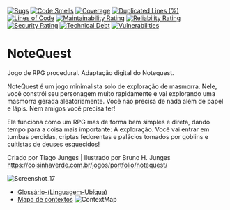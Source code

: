 
[![Bugs](https://sonarcloud.io/api/project_badges/measure?project=marlonbraga_NoteQuest&metric=bugs)](https://sonarcloud.io/dashboard?id=marlonbraga_NoteQuest)
[![Code Smells](https://sonarcloud.io/api/project_badges/measure?project=marlonbraga_NoteQuest&metric=code_smells)](https://sonarcloud.io/dashboard?id=marlonbraga_NoteQuest)
[![Coverage](https://sonarcloud.io/api/project_badges/measure?project=marlonbraga_NoteQuest&metric=coverage)](https://sonarcloud.io/dashboard?id=marlonbraga_NoteQuest)
[![Duplicated Lines (%)](https://sonarcloud.io/api/project_badges/measure?project=marlonbraga_NoteQuest&metric=duplicated_lines_density)](https://sonarcloud.io/dashboard?id=marlonbraga_NoteQuest)
[![Lines of Code](https://sonarcloud.io/api/project_badges/measure?project=marlonbraga_NoteQuest&metric=ncloc)](https://sonarcloud.io/dashboard?id=marlonbraga_NoteQuest)
[![Maintainability Rating](https://sonarcloud.io/api/project_badges/measure?project=marlonbraga_NoteQuest&metric=sqale_rating)](https://sonarcloud.io/dashboard?id=marlonbraga_NoteQuest)
[![Reliability Rating](https://sonarcloud.io/api/project_badges/measure?project=marlonbraga_NoteQuest&metric=reliability_rating)](https://sonarcloud.io/dashboard?id=marlonbraga_NoteQuest)
[![Security Rating](https://sonarcloud.io/api/project_badges/measure?project=marlonbraga_NoteQuest&metric=security_rating)](https://sonarcloud.io/dashboard?id=marlonbraga_NoteQuest)
[![Technical Debt](https://sonarcloud.io/api/project_badges/measure?project=marlonbraga_NoteQuest&metric=sqale_index)](https://sonarcloud.io/dashboard?id=marlonbraga_NoteQuest)
[![Vulnerabilities](https://sonarcloud.io/api/project_badges/measure?project=marlonbraga_NoteQuest&metric=vulnerabilities)](https://sonarcloud.io/dashboard?id=marlonbraga_NoteQuest)
# NoteQuest

Jogo de RPG procedural. Adaptação digital do Notequest. 

NoteQuest é um jogo minimalista solo de exploração de masmorra. Nele, você constrói seu personagem muito rapidamente e vai explorando uma masmorra gerada aleatoriamente. Você não precisa de nada além de papel e lápis. Nem amigos você precisa ter!

Ele funciona como um RPG mas de forma bem simples e direta, dando tempo para a coisa mais importante: A exploração. Você vai entrar em tumbas perdidas, criptas fedorentas e palácios tomados por goblins e cultistas de deuses esquecidos!

Criado por Tiago Junges | Ilustrado por Bruno H. Junges
https://coisinhaverde.com.br/jogos/portfolio/notequest/

![Screenshot_17](https://user-images.githubusercontent.com/7953577/166622873-ae82c032-000b-48fa-9966-43786af79835.png)

- [Glossário-(Linguagem-Ubíqua)](https://github.com/marlonbraga/NoteQuest/wiki/Gloss%C3%A1rio-(Linguagem-Ub%C3%ADqua))
- [Mapa de contextos](https://github.com/marlonbraga/NoteQuest/wiki/Mapa-de-Contexto-(Context-Map))
![ContextMap](https://user-images.githubusercontent.com/7953577/166556274-e018f849-7e38-48eb-b811-5ff7bbab471a.png)


